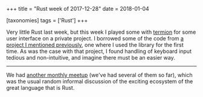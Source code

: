 +++
title = "Rust week of 2017-12-28"
date = 2018-01-04

[taxonomies]
tags = ['Rust']
+++

Very little Rust last week, but this week I played some with [termion]
for some user interface on a private project. I borrowed some of the
code from [a project I mentioned previously], one where I used the
library for the first time. As was the case with that project, I found
handling of keyboard input tedious and non-intuitive, and imagine there
must be an easier way.

---

We had [another monthly meetup] (we've had several of them so far),
which was the usual random informal discussion of the exciting ecosystem
of the great language that is Rust.

[termion]: https://github.com/ticki/termion
[a project I mentioned previously]: @/rust-weeks-of-2017-09-14-to-2017-09-28.md
[another monthly meetup]: https://www.meetup.com/Johannesburg-Rust-Meetup/events/246240196
